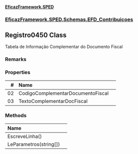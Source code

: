 #### [EficazFramework.SPED](EficazFrameworkSPED.md 'EficazFramework SPED')
### [EficazFramework.SPED.Schemas.EFD_Contribuicoes](EficazFramework.SPED.Schemas.EFD_Contribuicoes.md 'EficazFramework.SPED.Schemas.EFD_Contribuicoes')

## Registro0450 Class

Tabela de Informação Complementar do Documento Fiscal

### Remarks
### Properties

| # | Name | |
| ---: | :--- | :--- |
| 02 | CodigoComplementarDocumentoFiscal |  |
| 03 | TextoComplementarDocFiscal |  |
### Methods

| Name | |
| :--- | :--- |
| EscreveLinha() |  |
| LeParametros(string[]) |  |
